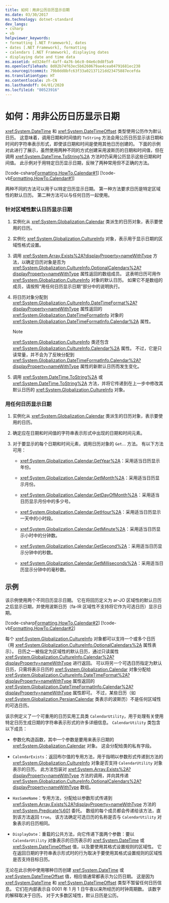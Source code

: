 ```yaml
---
title: 如何：用非公历日历显示日期
ms.date: 03/30/2017
ms.technology: dotnet-standard
dev_langs:
- csharp
- vb
helpviewer_keywords:
- formatting [.NET Framework], dates
- dates [.NET Framework], formatting
- calendars [.NET Framework], displaying dates
- displaying date and time data
ms.assetid: ed324eff-4aff-4a76-b6c0-04e6c0d8f5a9
ms.openlocfilehash: 8d02b74f63ec5b6260679ae4cea04791681ec238
ms.sourcegitcommit: 79b0dd8bfc63f33a02137121dd23475887ecefda
ms.translationtype: HT
ms.contentlocale: zh-CN
ms.lasthandoff: 04/01/2020
ms.locfileid: "80523916"
---
```

# <a name="how-to-display-dates-in-non-gregorian-calendars"></a>如何：用非公历日历显示日期
<xref:System.DateTime> 和 <xref:System.DateTimeOffset> 类型使用公历作为默认日历。 这意味着，调用日期和时间值的 `ToString` 方法会用公历日历显示该日期和时间的字符串表示形式，即使该日期和时间是使用其他日历创建的。 下面的示例对此进行了展示，虽然使用两种不同的方式创建采用波斯历的日期和时间值，但在调用 <xref:System.DateTime.ToString%2A> 方法时仍采用公历显示这些日期和时间值。 此示例对于用特定日历显示日期，反映了两种常用但不正确的方法。  
  
 [!code-csharp[Formatting.HowTo.Calendar#1](../../../samples/snippets/csharp/VS_Snippets_CLR/Formatting.HowTo.Calendar/cs/Calendar1.cs#1)]
 [!code-vb[Formatting.HowTo.Calendar#1](../../../samples/snippets/visualbasic/VS_Snippets_CLR/Formatting.HowTo.Calendar/vb/Calendar1.vb#1)]  
  
 两种不同的方法可以用于以特定日历显示日期。 第一种方法要求日历是特定区域性的默认日历。 第二种方法可以与任何日历一起使用。  
  
### <a name="to-display-the-date-for-a-cultures-default-calendar"></a>针对区域性默认日历显示日期  
  
1. 实例化从 <xref:System.Globalization.Calendar> 类派生的日历对象，表示要使用的日历。  
  
2. 实例化 <xref:System.Globalization.CultureInfo> 对象，表示用于显示日期的区域性格式设置。  
  
3. 调用 <xref:System.Array.Exists%2A?displayProperty=nameWithType> 方法，以确定日历对象是否为 <xref:System.Globalization.CultureInfo.OptionalCalendars%2A?displayProperty=nameWithType> 属性返回的数组成员。 这表明日历可用作 <xref:System.Globalization.CultureInfo> 对象的默认日历。 如果它不是数组的成员，请按照“用任何日历显示日期”部分中的说明执行。  
  
4. 将日历对象分配到 <xref:System.Globalization.CultureInfo.DateTimeFormat%2A?displayProperty=nameWithType> 属性返回的 <xref:System.Globalization.DateTimeFormatInfo> 对象的 <xref:System.Globalization.DateTimeFormatInfo.Calendar%2A> 属性。  
  
    > [!NOTE]
    > <xref:System.Globalization.CultureInfo> 类还包含 <xref:System.Globalization.CultureInfo.Calendar%2A> 属性。 不过，它是只读常量，并不会为了反映分配到 <xref:System.Globalization.DateTimeFormatInfo.Calendar%2A?displayProperty=nameWithType> 属性的新默认日历而发生变化。  
  
5. 调用 <xref:System.DateTime.ToString%2A> 或 <xref:System.DateTime.ToString%2A> 方法，并将它传递到在上一步中修改其默认日历的 <xref:System.Globalization.CultureInfo> 对象。  
  
### <a name="to-display-the-date-in-any-calendar"></a>用任何日历显示日期  
  
1. 实例化从 <xref:System.Globalization.Calendar> 类派生的日历对象，表示要使用的日历。  
  
2. 确定应在日期和时间值的字符串表示形式中出现的日期和时间元素。  
  
3. 对于要显示的每个日期和时间元素，调用日历对象的 `Get`... 方法。 有以下方法可用：  
  
    - <xref:System.Globalization.Calendar.GetYear%2A>：采用适当日历显示年份。  
  
    - <xref:System.Globalization.Calendar.GetMonth%2A>：采用适当日历显示月份。  
  
    - <xref:System.Globalization.Calendar.GetDayOfMonth%2A>：采用适当日历显示月份中的多少号。  
  
    - <xref:System.Globalization.Calendar.GetHour%2A>：采用适当日历显示一天中的小时段。  
  
    - <xref:System.Globalization.Calendar.GetMinute%2A>：采用适当日历显示小时中的分钟数。  
  
    - <xref:System.Globalization.Calendar.GetSecond%2A>：采用适当日历显示分钟中的秒数。  
  
    - <xref:System.Globalization.Calendar.GetMilliseconds%2A>：采用适当日历显示分钟中的毫秒数。  
  
## <a name="example"></a>示例  
 该示例使用两个不同日历显示日期。 它在将回历定义为 ar-JO 区域性的默认日历之后显示日期，并使用波斯日历（fa-IR 区域性不支持将它作为可选日历）显示日期。  
  
 [!code-csharp[Formatting.HowTo.Calendar#2](../../../samples/snippets/csharp/VS_Snippets_CLR/Formatting.HowTo.Calendar/cs/Calendar1.cs#2)]
 [!code-vb[Formatting.HowTo.Calendar#2](../../../samples/snippets/visualbasic/VS_Snippets_CLR/Formatting.HowTo.Calendar/vb/Calendar1.vb#2)]  
  
 每个 <xref:System.Globalization.CultureInfo> 对象都可以支持一个或多个日历（用 <xref:System.Globalization.CultureInfo.OptionalCalendars%2A> 属性表示）。 日历之一被指定为区域性的默认日历，通过只读属性 <xref:System.Globalization.CultureInfo.Calendar%2A?displayProperty=nameWithType> 进行返回。 可以将另一个可选日历指定为默认日历，只需将表示日历的 <xref:System.Globalization.Calendar> 对象分配给 <xref:System.Globalization.CultureInfo.DateTimeFormat%2A?displayProperty=nameWithType> 属性返回的 <xref:System.Globalization.DateTimeFormatInfo.Calendar%2A?displayProperty=nameWithType> 属性即可。 不过，某些日历（如 <xref:System.Globalization.PersianCalendar> 类表示的波斯历）不是任何区域性的可选日历。  
  
 该示例定义了一个可重用的日历实用工具类 `CalendarUtility`，用于处理有关使用特定日历生成日期的字符串表示形式的许多详细信息。 `CalendarUtility` 类包含以下成员：  
  
- 参数化构造函数，其中一个参数是要用来表示日期的 <xref:System.Globalization.Calendar> 对象。 这会分配给类的私有字段。  
  
- `CalendarExists`：返回布尔值的专用方法，用于指明以参数形式传递到方法的 <xref:System.Globalization.CultureInfo> 对象是否支持 `CalendarUtility` 对象表示的日历。 此方法包装对 <xref:System.Array.Exists%2A?displayProperty=nameWithType> 方法的调用，并向其传递 <xref:System.Globalization.CultureInfo.OptionalCalendars%2A?displayProperty=nameWithType> 数组。  
  
- `HasSameName`：专用方法，分配给以参数形式传递到 <xref:System.Array.Exists%2A?displayProperty=nameWithType> 方法的 <xref:System.Predicate%601> 委托。 数组的每个成员都会传递给该方法，直到该方法返回 `true`。 该方法确定可选日历的名称是否与 `CalendarUtility` 对象表示的日历相同。  
  
- `DisplayDate`：重载的公共方法，向它传递下面两个参数：要以 `CalendarUtility` 对象表示的日历表示的 <xref:System.DateTime> 或 <xref:System.DateTimeOffset> 值，以及要使用其格式设置规则的区域性。 它在返回日期的字符串表示形式时的行为取决于要使用其格式设置规则的区域性是否支持目标日历。  
  
 无论在此示例中使用哪种日历创建 <xref:System.DateTime> 或 <xref:System.DateTimeOffset> 值，相应值通常都表示为公历日期。 这是因为 <xref:System.DateTime> 和 <xref:System.DateTimeOffset> 类型不暂留任何日历信息。 它们在内部表示自 0001 年 1 月 1 日午夜以来所经历的时钟周期数。 该数字的解释取决于日历。 对于大多数区域性，默认日历是公历。
